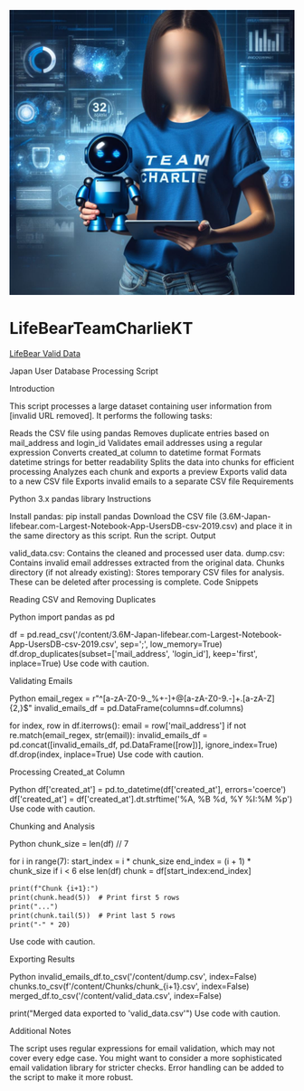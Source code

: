 ![Designer](Designer.jpeg)

# LifeBearTeamCharlieKT
[LifeBear Valid Data](https://cynatglobal.sharepoint.com/:x:/s/AIAnalyst/EWSky9WkKDdElkLuisg5nF0BaUy0jyFTF06VXfefuZ6OfA?e=ox1Vr8)

Japan User Database Processing Script

Introduction

This script processes a large dataset containing user information from [invalid URL removed]. It performs the following tasks:

Reads the CSV file using pandas
Removes duplicate entries based on mail_address and login_id
Validates email addresses using a regular expression
Converts created_at column to datetime format
Formats datetime strings for better readability
Splits the data into chunks for efficient processing
Analyzes each chunk and exports a preview
Exports valid data to a new CSV file
Exports invalid emails to a separate CSV file
Requirements

Python 3.x
pandas library
Instructions

Install pandas: pip install pandas
Download the CSV file (3.6M-Japan-lifebear.com-Largest-Notebook-App-UsersDB-csv-2019.csv) and place it in the same directory as this script.
Run the script.
Output

valid_data.csv: Contains the cleaned and processed user data.
dump.csv: Contains invalid email addresses extracted from the original data.
Chunks directory (if not already existing): Stores temporary CSV files for analysis. These can be deleted after processing is complete.
Code Snippets

Reading CSV and Removing Duplicates

Python
import pandas as pd

df = pd.read_csv('/content/3.6M-Japan-lifebear.com-Largest-Notebook-App-UsersDB-csv-2019.csv', sep=';', low_memory=True)
df.drop_duplicates(subset=['mail_address', 'login_id'], keep='first', inplace=True)
Use code with caution.

Validating Emails

Python
email_regex = r"^[a-zA-Z0-9._%+-]+@[a-zA-Z0-9.-]+\.[a-zA-Z]{2,}$"
invalid_emails_df = pd.DataFrame(columns=df.columns)

for index, row in df.iterrows():
    email = row['mail_address']
    if not re.match(email_regex, str(email)):
        invalid_emails_df = pd.concat([invalid_emails_df, pd.DataFrame([row])], ignore_index=True)
        df.drop(index, inplace=True)
Use code with caution.

Processing Created_at Column

Python
df['created_at'] = pd.to_datetime(df['created_at'], errors='coerce')
df['created_at'] = df['created_at'].dt.strftime('%A, %B %d, %Y %I:%M %p')
Use code with caution.

Chunking and Analysis

Python
chunk_size = len(df) // 7

for i in range(7):
    start_index = i * chunk_size
    end_index = (i + 1) * chunk_size if i < 6 else len(df)
    chunk = df[start_index:end_index]

    print(f"Chunk {i+1}:")
    print(chunk.head(5))  # Print first 5 rows
    print("...")
    print(chunk.tail(5))  # Print last 5 rows
    print("-" * 20)
Use code with caution.

Exporting Results

Python
invalid_emails_df.to_csv('/content/dump.csv', index=False)
chunks.to_csv(f'/content/Chunks/chunk_{i+1}.csv', index=False)
merged_df.to_csv('/content/valid_data.csv', index=False)

print("Merged data exported to 'valid_data.csv'")
Use code with caution.

Additional Notes

The script uses regular expressions for email validation, which may not cover every edge case. You might want to consider a more sophisticated email validation library for stricter checks.
Error handling can be added to the script to make it more robust.
